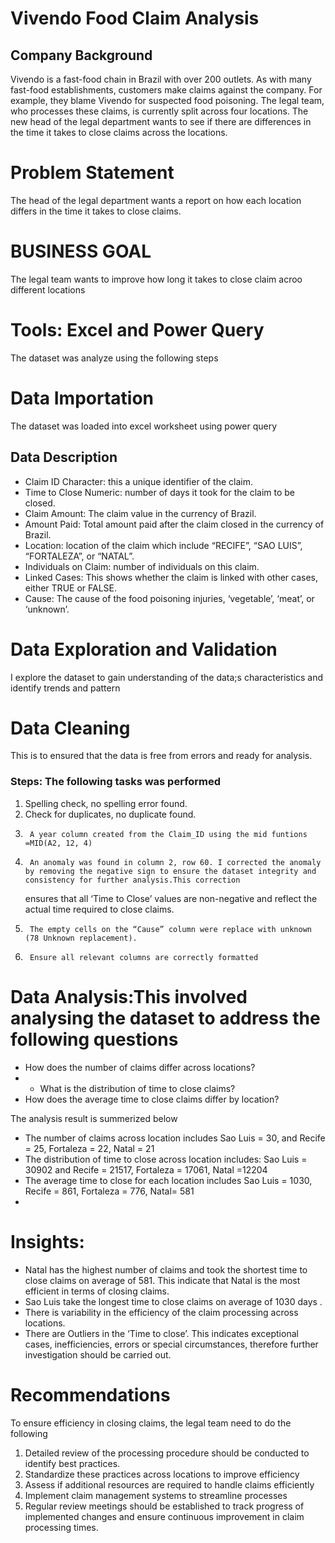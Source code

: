 # Vivendo Food Claim Analysis

## Company Background
Vivendo is a fast-food chain in Brazil with over 200 outlets. As with many fast-food establishments,
customers make claims against the company. For example, they blame Vivendo for suspected food
poisoning. The legal team, who processes these claims, is currently split across four locations. The new head of the
legal department wants to see if there are differences in the time it takes to close claims across the
locations.

# Problem Statement
The head of the legal department wants a report on how each location differs in the time it takes to close claims.

# BUSINESS GOAL
The legal team wants to improve how long it takes to close claim acroo different locations

# Tools: Excel and Power Query
The dataset was analyze using the following steps
# Data Importation
The dataset was loaded into excel worksheet using power query
## Data Description
- Claim ID Character: this a unique identifier of the claim.
- Time to Close Numeric: number of days it took for the claim to be closed.
- Claim Amount: The claim value in the currency of Brazil.
- Amount Paid: Total amount paid after the claim closed in the currency of Brazil.
- Location: location of the claim which include “RECIFE”, “SAO LUIS”, “FORTALEZA”, or “NATAL”.
- Individuals on Claim: number of individuals on this claim.
- Linked Cases: This shows whether the claim is linked with other cases, either TRUE or FALSE.
- Cause: The cause of the food poisoning injuries, ‘vegetable’, ‘meat’, or ‘unknown’.

# Data Exploration and Validation
I explore the dataset to gain understanding of the data;s characteristics and identify trends and pattern

# Data Cleaning
This is to ensured that the data is free from errors and ready for analysis.

### Steps: The following tasks was performed
1. Spelling check, no spelling error found.
2.  Check for duplicates, no duplicate found.
3.  	A year column created from the Claim_ID using the mid funtions  =MID(A2, 12, 4) 
5.  	An anomaly was found in column 2, row 60. I corrected the anomaly by removing the negative sign to ensure the dataset integrity and consistency for further analysis.This correction 
      ensures that all ‘Time to Close’ values are non-negative and reflect the actual time required to close claims.
6.  	The empty cells on the “Cause” column were replace with unknown (78 Unknown replacement).
7.  	Ensure all relevant columns are correctly formatted
   
# Data Analysis:This involved analysing the dataset to address the following questions
- How does the number of claims differ across locations?
- - What is the distribution of time to close claims?
- How does the average time to close claims differ by location?

 The analysis result is summerized below
-	The number of claims across location includes Sao Luis = 30, and Recife = 25,  Fortaleza = 22, Natal = 21
-	The distribution of time to close across location includes: Sao Luis = 30902 and Recife = 21517, Fortaleza = 17061, Natal =12204
-	The average time to close for each location includes Sao Luis = 1030, Recife = 861, Fortaleza = 776, Natal= 581
-	
# Insights:
- Natal has the highest number of claims and took the shortest time to close claims on average of 581. This indicate that Natal is the most efficient in terms of closing claims.
- Sao Luis take the longest time to close claims on average of 1030 days	.
- There is variability in the efficiency of the claim processing across locations.
- There are Outliers in the ‘Time to close’. This indicates exceptional cases, inefficiencies, errors or special circumstances, therefore further investigation should be carried out.


# Recommendations
To ensure efficiency in closing claims, the legal team need to do the following
1.	Detailed review of the processing procedure should be conducted to identify best practices.
2.	Standardize these practices across locations to improve efficiency
3.	Assess if additional resources are required to handle claims efficiently
4.	Implement claim management systems to streamline processes
5.	Regular review meetings should be established to track progress of implemented changes and ensure continuous improvement in claim processing times.




